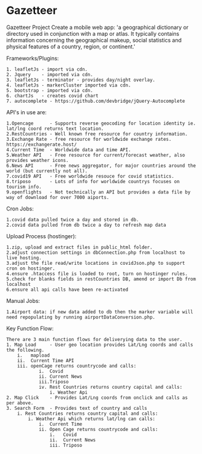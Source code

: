 # Gazetteer

Gazetteer Project
Create a mobile web app: 'a geographical dictionary or directory used in conjunction with a map or atlas. It typically contains information concerning the geographical makeup, social statistics and physical features of a country, region, or continent.'

Frameworks/Plugins:

    1. leafletJs - import via cdn.
    2. Jquery    - imported via cdn.
    3. leafletJs - terminator - provides day/night overlay.
    4. leafletJs - markerCluster imported via cdn.
    5. bootstrap - imported via cdn.
    6. chartJs   - creates covid chart
    7. autocomplete - https://github.com/devbridge/jQuery-Autocomplete

API's in use are:

    1.Opencage      - Supports reverse geocoding for location identity ie. lat/lng coord returns text location.
    2.RestCountries - Well known free resource for country information.
    3.Exchange Rate - free resource for worldwide exchange rates. https://exchangerate.host/
    4.Current Time  - Worldwide data and time API.
    5.Weather API   - Free resource for current/forecast weather, also provides weather icons.
    6.News API      - Free news aggregator, for major countries around the world (but currently not all).
    7.covid19 API   - Free worldwide resouce for covid statistics.
    8.triposo       - Lots of info for worldwide countrys focuses on tourism info.
    9.openflights   - Not technically an API but provides a data file by way of download for over 7000 aiports.

Cron Jobs:

    1.covid data pulled twice a day and stored in db.
    2.covid data pulled from db twice a day to refresh map data

Upload Process (hostinger):

    1.zip, upload and extract files in public_html folder.
    2.adjust connection settings in dbConnection.php from localhost to live hosting.
    3.adjust the file read/write locations in covidJson.php to support cron on hostinger.
    4.ensure .htaccess file is loaded to root, turn on hostinger rules.
    5.check for blanks fields in restCountries DB, amend or import Db from localhost
    6.ensure all api calls have been re-activated

Manual Jobs:

    1.Airport data: if new data added to db then the marker variable will need repopulating by running airportDataConversion.php.

Key Function Flow:

    There are 3 main function flows for deliverying data to the user.
    1. Map Load     - User geo location provides Lat/Lng coords and calls the following.
        i.   mapload
        ii.  Current Time API
        iii. openCage returns countrycode and calls:
                i.  Covid
                ii. Current News
                iii.Triposo
                iv. Rest Countries returns country capital and calls:
                    i. Weather Api
    2. Map Click    - Provides Lat/Lng coords from onclick and calls as per above.
    3. Search Form  - Provides text of country and calls
        i. Rest Countries returns country capital and calls:
            i. Weather Api which returns lat/lng can calls:
                i.  Current Time
                ii. Open Cage returns countrycode and calls:
                    i.   Covid
                    ii.  Current News
                    iii. Triposo

